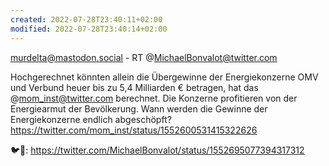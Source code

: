 ```yaml
---
created: 2022-07-28T23:40:11+02:00
modified: 2022-07-28T23:40:14+02:00
---
```


murdelta@mastodon.social - RT @MichaelBonvalot@twitter.com

Hochgerechnet könnten allein die Übergewinne der Energiekonzerne OMV und Verbund heuer bis zu 5,4 Milliarden € betragen, hat das @mom_inst@twitter.com berechnet. Die Konzerne profitieren von der Energiearmut der Bevölkerung. Wann werden die Gewinne der Energiekonzerne endlich abgeschöpft? https://twitter.com/mom_inst/status/1552600531415322626

🐦🔗: https://twitter.com/MichaelBonvalot/status/1552695077394317312
